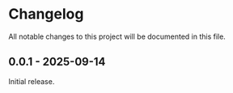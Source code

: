 # Changelog

All notable changes to this project will be documented in this file.

## 0.0.1 - 2025-09-14

Initial release.